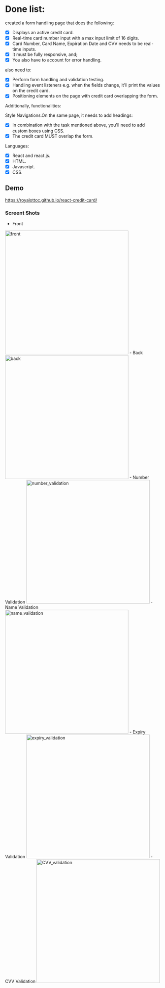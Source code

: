 # Done list:

created a form handling page that does the following:

- [x] Displays an active credit card.
- [x] Real-time card number input with a max input limit of 16 digits.
- [x] Card Number, Card Name, Expiration Date and CVV needs to be real-time inputs.
- [x] It must be fully responsive, and;
- [x] You also have to account for error handling.

also need to:

- [x] Perform form handling and validation testing.
- [x] Handling event listeners e.g. when the fields change, it'll print the values on the credit card.
- [x] Positioning elements on the page with credit card overlapping the form.

Additionally, functionalities:

Style Navigations.On the same page, it needs to add headings:

- [x] In combination with the task mentioned above, you'll need to add custom boxes using CSS.
- [x] The credit card MUST overlap the form.

Languages:

- [x] React and react.js.
- [x] HTML.
- [x] Javascript.
- [x] CSS.

## Demo

https://royalottoc.github.io/react-credit-card/

### Screent Shots

- Front
<img width="400" alt="front" src="https://user-images.githubusercontent.com/53434429/110063596-8a73c300-7dbf-11eb-839e-bb5f9a9572b0.png">
- Back
<img width="400" alt="back" src="https://user-images.githubusercontent.com/53434429/110063593-89db2c80-7dbf-11eb-8b7b-10cccd0f1599.png">
- Number Validation
<img width="400" alt="number_validation" src="https://user-images.githubusercontent.com/53434429/110063590-89429600-7dbf-11eb-903c-f8aaeecb748e.png">
- Name Validation
<img width="400" alt="name_validation" src="https://user-images.githubusercontent.com/53434429/110063586-88116900-7dbf-11eb-98c0-383e48c5003f.png">
- Expiry Validation
<img width="400" alt="expiry_validation" src="https://user-images.githubusercontent.com/53434429/110063583-86e03c00-7dbf-11eb-8e20-bb01a50ef862.png">
- CVV Validation
<img width="400" alt="CVV_validation" src="https://user-images.githubusercontent.com/53434429/110063577-847de200-7dbf-11eb-8db5-8e20ada80a73.png">
